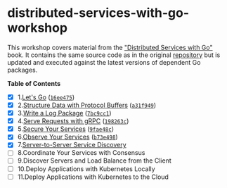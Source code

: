 # distributed-services-with-go-workshop

This workshop covers material from
the ["Distributed Services with Go"](https://www.amazon.ca/Distributed-Services-Go-Reliable-Maintainable/dp/1680507605)
book. It contains the same source code as in the original [repository](https://github.com/travisjeffery/proglog) 
but is updated and executed against the latest versions of dependent Go packages.

**Table of Contents**

- [X] 1.[Let's Go](/LetsGo) ([`16ee475`](https://github.com/igor-baiborodine/distributed-services-with-go-workshop/commit/16ee475f56930642ef5d8e9b44d866dc010b4c73))
- [X] 2.[Structure Data with Protocol Buffers](/StructureDataWithProtobuf) ([`a31f949`](https://github.com/igor-baiborodine/distributed-services-with-go-workshop/commit/a31f949476e53ad012d92ea2f2f45bd873ad5c71))
- [X] 3.[Write a Log Package](/WriteALogPackage) ([`7bc9cc1`](https://github.com/igor-baiborodine/distributed-services-with-go-workshop/commit/7bc9cc1da97b385626eac96064760421c93f8d8e))
- [X] 4.[Serve Requests with gRPC](/ServeRequestsWithgRPC) ([`198263c`](https://github.com/igor-baiborodine/distributed-services-with-go-workshop/commit/198263ca48841271406253c83189bbfd399996ba))
- [X] 5.[Secure Your Services](/SecureYourServices) ([`9fae48c`](https://github.com/igor-baiborodine/distributed-services-with-go-workshop/commit/9fae48cb95dc687704cd7b83ede88f4dc683b16a))
- [X] 6.[Observe Your Services](/ObserveYourServices) ([`b73e498`](https://github.com/igor-baiborodine/distributed-services-with-go-workshop/commit/b73e49880a489ab7e9ee6e917c9fd92785d8c5eb))
- [X] 7.[Server-to-Server Service Discovery](/ServerSideServiceDiscovery)
- [ ] 8.Coordinate Your Services with Consensus
- [ ] 9.Discover Servers and Load Balance from the Client
- [ ] 10.Deploy Applications with Kubernetes Locally
- [ ] 11.Deploy Applications with Kubernetes to the Cloud
